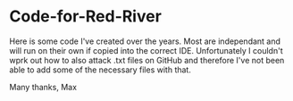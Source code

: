 # Code-for-Red-River

Here is some code I've created over the years. Most are independant and will run on their own if copied into the correct IDE. Unfortunately I couldn't wprk out how to also attack .txt files on GitHub and therefore I've not been able to add some of the necessary files with that.

Many thanks, Max
